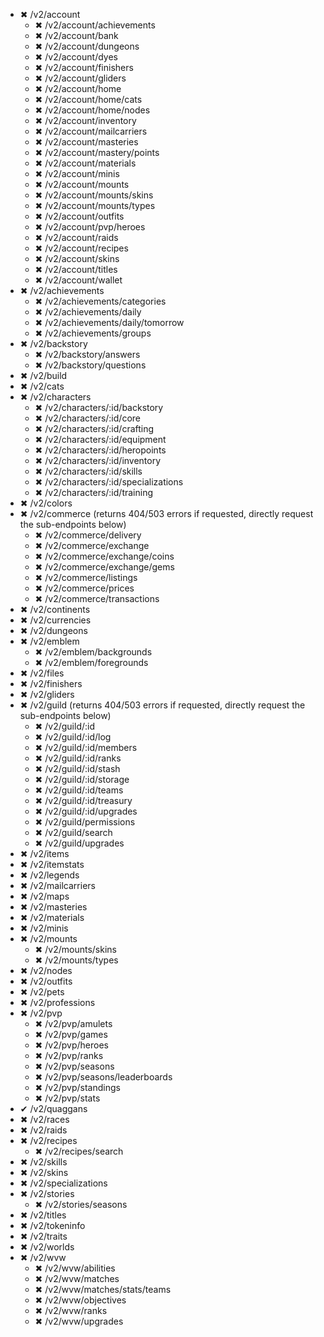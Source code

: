 - ✖ /v2/account
  - ✖ /v2/account/achievements
  - ✖ /v2/account/bank
  - ✖ /v2/account/dungeons
  - ✖ /v2/account/dyes
  - ✖ /v2/account/finishers
  - ✖ /v2/account/gliders
  - ✖ /v2/account/home
  - ✖ /v2/account/home/cats
  - ✖ /v2/account/home/nodes
  - ✖ /v2/account/inventory
  - ✖ /v2/account/mailcarriers
  - ✖ /v2/account/masteries
  - ✖ /v2/account/mastery/points
  - ✖ /v2/account/materials
  - ✖ /v2/account/minis
  - ✖ /v2/account/mounts
  - ✖ /v2/account/mounts/skins
  - ✖ /v2/account/mounts/types
  - ✖ /v2/account/outfits
  - ✖ /v2/account/pvp/heroes
  - ✖ /v2/account/raids
  - ✖ /v2/account/recipes
  - ✖ /v2/account/skins
  - ✖ /v2/account/titles
  - ✖ /v2/account/wallet
- ✖ /v2/achievements
  - ✖ /v2/achievements/categories
  - ✖ /v2/achievements/daily
  - ✖ /v2/achievements/daily/tomorrow
  - ✖ /v2/achievements/groups
- ✖ /v2/backstory
  - ✖ /v2/backstory/answers
  - ✖ /v2/backstory/questions
- ✖ /v2/build
- ✖ /v2/cats
- ✖ /v2/characters
  - ✖ /v2/characters/:id/backstory
  - ✖ /v2/characters/:id/core
  - ✖ /v2/characters/:id/crafting
  - ✖ /v2/characters/:id/equipment
  - ✖ /v2/characters/:id/heropoints
  - ✖ /v2/characters/:id/inventory
  - ✖ /v2/characters/:id/skills
  - ✖ /v2/characters/:id/specializations
  - ✖ /v2/characters/:id/training
- ✖ /v2/colors
- ✖ /v2/commerce (returns 404/503 errors if requested, directly request the sub-endpoints below)
  - ✖ /v2/commerce/delivery
  - ✖ /v2/commerce/exchange
  - ✖ /v2/commerce/exchange/coins
  - ✖ /v2/commerce/exchange/gems
  - ✖ /v2/commerce/listings
  - ✖ /v2/commerce/prices
  - ✖ /v2/commerce/transactions
- ✖ /v2/continents
- ✖ /v2/currencies
- ✖ /v2/dungeons
- ✖ /v2/emblem
  - ✖ /v2/emblem/backgrounds
  - ✖ /v2/emblem/foregrounds
- ✖ /v2/files
- ✖ /v2/finishers
- ✖ /v2/gliders
- ✖ /v2/guild (returns 404/503 errors if requested, directly request the sub-endpoints below)
  - ✖ /v2/guild/:id
  - ✖ /v2/guild/:id/log
  - ✖ /v2/guild/:id/members
  - ✖ /v2/guild/:id/ranks
  - ✖ /v2/guild/:id/stash
  - ✖ /v2/guild/:id/storage
  - ✖ /v2/guild/:id/teams
  - ✖ /v2/guild/:id/treasury
  - ✖ /v2/guild/:id/upgrades
  - ✖ /v2/guild/permissions
  - ✖ /v2/guild/search
  - ✖ /v2/guild/upgrades
- ✖ /v2/items
- ✖ /v2/itemstats
- ✖ /v2/legends
- ✖ /v2/mailcarriers
- ✖ /v2/maps
- ✖ /v2/masteries
- ✖ /v2/materials
- ✖ /v2/minis
- ✖ /v2/mounts
  - ✖ /v2/mounts/skins
  - ✖ /v2/mounts/types
- ✖ /v2/nodes
- ✖ /v2/outfits
- ✖ /v2/pets
- ✖ /v2/professions
- ✖ /v2/pvp
  - ✖ /v2/pvp/amulets
  - ✖ /v2/pvp/games
  - ✖ /v2/pvp/heroes
  - ✖ /v2/pvp/ranks
  - ✖ /v2/pvp/seasons
  - ✖ /v2/pvp/seasons/leaderboards
  - ✖ /v2/pvp/standings
  - ✖ /v2/pvp/stats
- ✔ /v2/quaggans
- ✖ /v2/races
- ✖ /v2/raids
- ✖ /v2/recipes
  - ✖ /v2/recipes/search
- ✖ /v2/skills
- ✖ /v2/skins
- ✖ /v2/specializations
- ✖ /v2/stories
  - ✖ /v2/stories/seasons
- ✖ /v2/titles
- ✖ /v2/tokeninfo
- ✖ /v2/traits
- ✖ /v2/worlds
- ✖ /v2/wvw
  - ✖ /v2/wvw/abilities
  - ✖ /v2/wvw/matches
  - ✖ /v2/wvw/matches/stats/teams
  - ✖ /v2/wvw/objectives
  - ✖ /v2/wvw/ranks
  - ✖ /v2/wvw/upgrades

